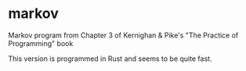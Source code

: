# markov
Markov program from Chapter 3 of Kernighan &amp; Pike's "The Practice of Programming" book

This version is programmed in Rust and seems to be quite fast.
